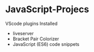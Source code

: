 # JavaScript-Projecs

VScode plugins Installed
- liveserver 
- Bracket Pair Colorizer
- JavaScript (ES6) code snippets
